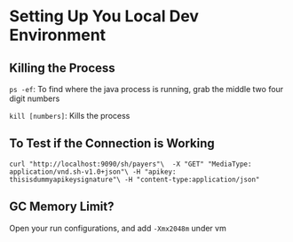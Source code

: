 # Setting Up You Local Dev Environment

## Killing the Process

`ps -ef`: To find where the java process is running, grab the middle two four digit numbers

`kill [numbers]`: Kills the process

## To Test if the Connection is Working

`curl "http://localhost:9090/sh/payers"\ 
-X "GET" "MediaType: application/vnd.sh-v1.0+json"\
-H "apikey: thisisdummyapikeysignature"\
-H "content-type:application/json"`

## GC Memory Limit?

Open your run configurations, and add `-Xmx2048m` under vm
